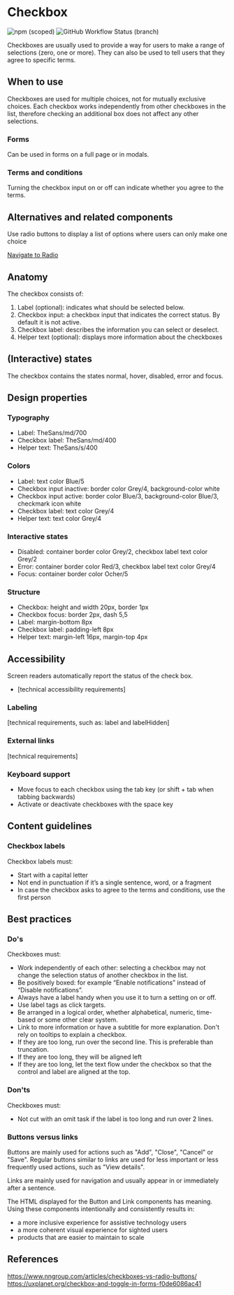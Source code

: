 # Checkbox

![npm (scoped)](https://img.shields.io/npm/v/@gemeente-denhaag/checkbox?logo=npm&style=flat-square)
![GitHub Workflow Status (branch)](https://img.shields.io/github/workflow/status/nl-design-system/denhaag/Build%20and%20deploy%20Storybook%20to%20Azure%20Web%20App/main?logo=github&style=flat-square)

Checkboxes are usually used to provide a way for users to make a range of selections (zero, one or more). They can also be used to tell users that they agree to specific terms.

## When to use

Checkboxes are used for multiple choices, not for mutually exclusive choices. Each checkbox works independently from other checkboxes in the list, therefore checking an additional box does not affect any other selections.

### Forms

Can be used in forms on a full page or in modals.

### Terms and conditions

Turning the checkbox input on or off can indicate whether you agree to the terms.

## Alternatives and related components

Use radio buttons to display a list of options where users can only make one choice

[Navigate to Radio](../?path=/docs/components-input-radio--default)

## Anatomy

The checkbox consists of:

1. Label (optional): indicates what should be selected below.
2. Checkbox input: a checkbox input that indicates the correct status. By default it is not active.
3. Checkbox label: describes the information you can select or deselect.
4. Helper text (optional): displays more information about the checkboxes

## (Interactive) states

The checkbox contains the states normal, hover, disabled, error and focus.

## Design properties

### Typography

- Label: TheSans/md/700
- Checkbox label: TheSans/md/400
- Helper text: TheSans/s/400

### Colors

- Label: text color Blue/5
- Checkbox input inactive: border color Grey/4, background-color white
- Checkbox input active: border color Blue/3, background-color Blue/3, checkmark icon white
- Checkbox label: text color Grey/4
- Helper text: text color Grey/4

### Interactive states

- Disabled: container border color Grey/2, checkbox label text color Grey/2
- Error: container border color Red/3, checkbox label text color Grey/4
- Focus: container border color Ocher/5

### Structure

- Checkbox: height and width 20px, border 1px
- Checkbox focus: border 2px, dash 5,5
- Label: margin-bottom 8px
- Checkbox label: padding-left 8px
- Helper text: margin-left 16px, margin-top 4px

## Accessibility

Screen readers automatically report the status of the check box.

- [technical accessibility requirements]

### Labeling

[technical requirements, such as: label and labelHidden]

### External links

[technical requirements]

### Keyboard support

- Move focus to each checkbox using the tab key (or shift + tab when tabbing backwards)
- Activate or deactivate checkboxes with the space key

## Content guidelines

### Checkbox labels

Checkbox labels must:

- Start with a capital letter
- Not end in punctuation if it’s a single sentence, word, or a fragment
- In case the checkbox asks to agree to the terms and conditions, use the first person

## Best practices

### Do's

Checkboxes must:

- Work independently of each other: selecting a checkbox may not change the selection status of another checkbox in the list.
- Be positively boxed: for example “Enable notifications” instead of “Disable notifications”.
- Always have a label handy when you use it to turn a setting on or off.
- Use label tags as click targets.
- Be arranged in a logical order, whether alphabetical, numeric, time-based or some other clear system.
- Link to more information or have a subtitle for more explanation. Don't rely on tooltips to explain a checkbox.
- If they are too long, run over the second line. This is preferable than truncation.
- If they are too long, they will be aligned left
- If they are too long, let the text flow under the checkbox so that the control and label are aligned at the top.

### Don'ts

Checkboxes must:

- Not cut with an omit task if the label is too long and run over 2 lines.

### Buttons versus links

Buttons are mainly used for actions such as "Add", "Close", "Cancel" or "Save". Regular buttons similar to links are used for less important or less frequently used actions, such as "View details".

Links are mainly used for navigation and usually appear in or immediately after a sentence.

The HTML displayed for the Button and Link components has meaning. Using these components intentionally and consistently results in:

- a more inclusive experience for assistive technology users
- a more coherent visual experience for sighted users
- products that are easier to maintain to scale

## References

https://www.nngroup.com/articles/checkboxes-vs-radio-buttons/ </br>
https://uxplanet.org/checkbox-and-toggle-in-forms-f0de6086ac41 </br>
